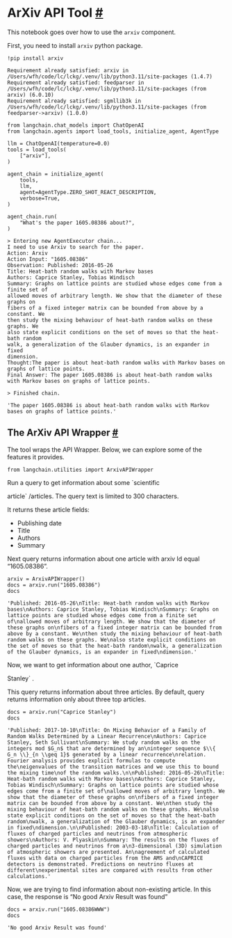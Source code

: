 


 ArXiv API Tool
 [#](#arxiv-api-tool "Permalink to this headline")
===================================================================



 This notebook goes over how to use the
 `arxiv`
 component.
 



 First, you need to install
 `arxiv`
 python package.
 







```
!pip install arxiv

```








```
Requirement already satisfied: arxiv in /Users/wfh/code/lc/lckg/.venv/lib/python3.11/site-packages (1.4.7)
Requirement already satisfied: feedparser in /Users/wfh/code/lc/lckg/.venv/lib/python3.11/site-packages (from arxiv) (6.0.10)
Requirement already satisfied: sgmllib3k in /Users/wfh/code/lc/lckg/.venv/lib/python3.11/site-packages (from feedparser->arxiv) (1.0.0)

```










```
from langchain.chat_models import ChatOpenAI
from langchain.agents import load_tools, initialize_agent, AgentType

llm = ChatOpenAI(temperature=0.0)
tools = load_tools(
    ["arxiv"], 
)

agent_chain = initialize_agent(
    tools,
    llm,
    agent=AgentType.ZERO_SHOT_REACT_DESCRIPTION,
    verbose=True,
)

```










```
agent_chain.run(
    "What's the paper 1605.08386 about?",
)

```








```
> Entering new AgentExecutor chain...
I need to use Arxiv to search for the paper.
Action: Arxiv
Action Input: "1605.08386"
Observation: Published: 2016-05-26
Title: Heat-bath random walks with Markov bases
Authors: Caprice Stanley, Tobias Windisch
Summary: Graphs on lattice points are studied whose edges come from a finite set of
allowed moves of arbitrary length. We show that the diameter of these graphs on
fibers of a fixed integer matrix can be bounded from above by a constant. We
then study the mixing behaviour of heat-bath random walks on these graphs. We
also state explicit conditions on the set of moves so that the heat-bath random
walk, a generalization of the Glauber dynamics, is an expander in fixed
dimension.
Thought:The paper is about heat-bath random walks with Markov bases on graphs of lattice points.
Final Answer: The paper 1605.08386 is about heat-bath random walks with Markov bases on graphs of lattice points.

> Finished chain.

```






```
'The paper 1605.08386 is about heat-bath random walks with Markov bases on graphs of lattice points.'

```







 The ArXiv API Wrapper
 [#](#the-arxiv-api-wrapper "Permalink to this headline")
---------------------------------------------------------------------------------



 The tool wraps the API Wrapper. Below, we can explore some of the features it provides.
 







```
from langchain.utilities import ArxivAPIWrapper

```






 Run a query to get information about some
 `scientific
 

 article`
 /articles. The query text is limited to 300 characters.
 



 It returns these article fields:
 


* Publishing date
* Title
* Authors
* Summary



 Next query returns information about one article with arxiv Id equal “1605.08386”.
 







```
arxiv = ArxivAPIWrapper()
docs = arxiv.run("1605.08386")
docs

```








```
'Published: 2016-05-26\nTitle: Heat-bath random walks with Markov bases\nAuthors: Caprice Stanley, Tobias Windisch\nSummary: Graphs on lattice points are studied whose edges come from a finite set of\nallowed moves of arbitrary length. We show that the diameter of these graphs on\nfibers of a fixed integer matrix can be bounded from above by a constant. We\nthen study the mixing behaviour of heat-bath random walks on these graphs. We\nalso state explicit conditions on the set of moves so that the heat-bath random\nwalk, a generalization of the Glauber dynamics, is an expander in fixed\ndimension.'

```






 Now, we want to get information about one author,
 `Caprice
 

 Stanley`
 .
 



 This query returns information about three articles. By default, query returns information only about three top articles.
 







```
docs = arxiv.run("Caprice Stanley")
docs

```








```
'Published: 2017-10-10\nTitle: On Mixing Behavior of a Family of Random Walks Determined by a Linear Recurrence\nAuthors: Caprice Stanley, Seth Sullivant\nSummary: We study random walks on the integers mod $G_n$ that are determined by an\ninteger sequence $\\{ G_n \\}_{n \\geq 1}$ generated by a linear recurrence\nrelation. Fourier analysis provides explicit formulas to compute the\neigenvalues of the transition matrices and we use this to bound the mixing time\nof the random walks.\n\nPublished: 2016-05-26\nTitle: Heat-bath random walks with Markov bases\nAuthors: Caprice Stanley, Tobias Windisch\nSummary: Graphs on lattice points are studied whose edges come from a finite set of\nallowed moves of arbitrary length. We show that the diameter of these graphs on\nfibers of a fixed integer matrix can be bounded from above by a constant. We\nthen study the mixing behaviour of heat-bath random walks on these graphs. We\nalso state explicit conditions on the set of moves so that the heat-bath random\nwalk, a generalization of the Glauber dynamics, is an expander in fixed\ndimension.\n\nPublished: 2003-03-18\nTitle: Calculation of fluxes of charged particles and neutrinos from atmospheric showers\nAuthors: V. Plyaskin\nSummary: The results on the fluxes of charged particles and neutrinos from a\n3-dimensional (3D) simulation of atmospheric showers are presented. An\nagreement of calculated fluxes with data on charged particles from the AMS and\nCAPRICE detectors is demonstrated. Predictions on neutrino fluxes at different\nexperimental sites are compared with results from other calculations.'

```






 Now, we are trying to find information about non-existing article. In this case, the response is “No good Arxiv Result was found”
 







```
docs = arxiv.run("1605.08386WWW")
docs

```








```
'No good Arxiv Result was found'

```









